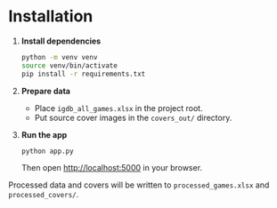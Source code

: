 # Installation

1. **Install dependencies**
   ```bash
   python -m venv venv
   source venv/bin/activate
   pip install -r requirements.txt
   ```

2. **Prepare data**
   - Place `igdb_all_games.xlsx` in the project root.
   - Put source cover images in the `covers_out/` directory.

3. **Run the app**
   ```bash
   python app.py
   ```
   Then open [http://localhost:5000](http://localhost:5000) in your browser.

Processed data and covers will be written to `processed_games.xlsx` and `processed_covers/`.
